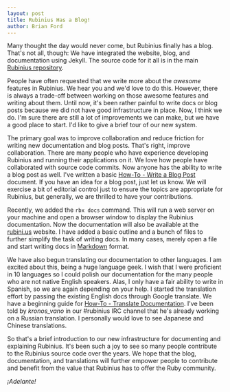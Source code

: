 ```yaml
---
layout: post
title: Rubinius Has a Blog!
author: Brian Ford
---
```


Many thought the day would never come, but Rubinius finally has a blog. That's
not all, though: We have integrated the website, blog, and documentation using
Jekyll. The source code for it all is in the main [Rubinius
repository](https://github.com/evanphx/rubinius).

People have often requested that we write more about the _awesome_ features in
Rubinius. We hear you and we'd love to do this. However, there is always a
trade-off between working on those awesome features and writing about them.
Until now, it's been rather painful to write docs or blog posts because we did
not have good infrastructure in place. Now, I think we do. I'm sure there are
still a lot of improvements we can make, but we have a good place to start.
I'd like to give a brief tour of our new system.

The primary goal was to improve collaboration and reduce friction for writing
new documentation and blog posts. That's right, improve collaboration. There
are many people who have experience developing Rubinius and running their
applications on it. We love how people have collaborated with source code
commits. Now anyone has the ability to write a blog post as well. I've written
a basic [How-To - Write a Blog Post](/doc/en/how-to/write-a-blog-post/)
document. If you have an idea for a blog post, just let us know. We will
exercise a bit of editorial control just to ensure the topics are appropriate
for Rubinius, but generally, we are thrilled to have your contributions.

Recently, we added the `rbx docs` command. This will run a web server on your
machine and open a browser window to display the Rubinius documentation. Now
the documentation will also be available at the [rubini.us](http://rubini.us)
website. I have added a basic outline and a bunch of files to further simplify
the task of writing docs. In many cases, merely open a file and start writing
docs in [Markdown](http://daringfireball.net/projects/markdown/syntax) format.

We have also begun translating our documentation to other languages. I am
excited about this, being a huge language geek. I wish that I were proficient
in 10 languages so I could polish our documentation for the many people who
are not native English speakers. Alas, I only have a fair ability to write in
Spanish, so we are again depending on your help. I started the translation
effort by passing the existing English docs through Google translate. We have
a beginning guide for [How-To - Translate
Documentation](/doc/en/how-to/translate-documentation). I've been told by
_kronos\_vano_ in our \#rubinius IRC channel that he's already working on a
Russian translation. I personally would love to see Japanese and Chinese
translations.

So that's a brief introduction to our new infrastructure for documenting and
explaining Rubinius. It's been such a joy to see so many people contribute to
the Rubinius source code over the years. We hope that the blog, documentation,
and translations will further empower people to contribute and benefit from
the value that Rubinius has to offer the Ruby community.

_¡Adelante!_
